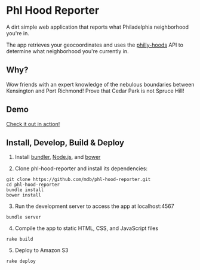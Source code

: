 # Phl Hood Reporter

A dirt simple web application that reports what Philadelphia neighborhood you're in.

The app retrieves your geocoordinates and uses the [philly-hoods](https://github.com/davewalk/philly-hoods) API to determine what neighborhood you're currently in.

## Why?

Wow friends with an expert knowledge of the nebulous boundaries between Kensington and Port Richmond! Prove that Cedar Park is not Spruce Hill!

## Demo

[Check it out in action!](http://bit.ly/19dtPA1)

## Install, Develop, Build &amp; Deploy

1. Install [bundler](http://bundler.io/), [Node.js](http://nodejs.org/), and [bower](http://bower.io/)

2. Clone phl-hood-reporter and install its dependencies:

```
git clone https://github.com/mdb/phl-hood-reporter.git
cd phl-hood-reporter
bundle install
bower install
```

3. Run the development server to access the app at localhost:4567

```
bundle server
```

4. Compile the app to static HTML, CSS, and JavaScript files

```
rake build
```

5. Deploy to Amazon S3

```
rake deploy
```
